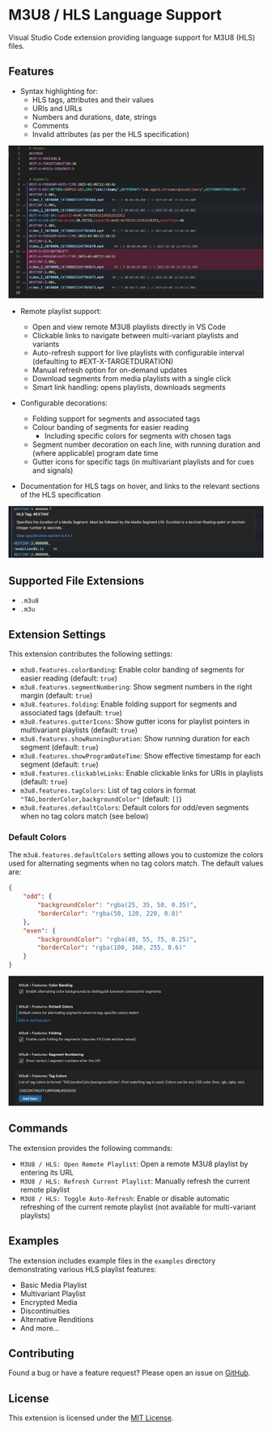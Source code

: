 # M3U8 / HLS Language Support

Visual Studio Code extension providing language support for M3U8 (HLS) files.

## Features

- Syntax highlighting for:
  - HLS tags, attributes and their values
  - URIs and URLs
  - Numbers and durations, date, strings
  - Comments
  - Invalid attributes (as per the HLS specification)

![Syntax Highlighting](https://raw.githubusercontent.com/wabiloo/vscode-m3u8-language/main/images/syntax-highlighting.png)

- Remote playlist support:
  - Open and view remote M3U8 playlists directly in VS Code
  - Clickable links to navigate between multi-variant playlists and variants
  - Auto-refresh support for live playlists with configurable interval (defaulting to #EXT-X-TARGETDURATION)
  - Manual refresh option for on-demand updates
  - Download segments from media playlists with a single click
  - Smart link handling: opens playlists, downloads segments

- Configurable decorations:
  - Folding support for segments and associated tags
  - Colour banding of segments for easier reading
    - Including specific colors for segments with chosen tags
  - Segment number decoration on each line, with running duration and (where applicable) program date time
  - Gutter icons for specific tags (in multivariant playlists and for cues and signals)
- Documentation for HLS tags on hover, and links to the relevant sections of the HLS specification 

![Tag Documentation](https://raw.githubusercontent.com/wabiloo/vscode-m3u8-language/main/images/tag-documentation.png)

## Supported File Extensions

- `.m3u8`
- `.m3u`

## Extension Settings

This extension contributes the following settings:

* `m3u8.features.colorBanding`: Enable color banding of segments for easier reading (default: `true`)
* `m3u8.features.segmentNumbering`: Show segment numbers in the right margin (default: `true`)
* `m3u8.features.folding`: Enable folding support for segments and associated tags (default: `true`)
* `m3u8.features.gutterIcons`: Show gutter icons for playlist pointers in multivariant playlists (default: `true`)
* `m3u8.features.showRunningDuration`: Show running duration for each segment (default: `true`)
* `m3u8.features.showProgramDateTime`: Show effective timestamp for each segment (default: `true`)
* `m3u8.features.clickableLinks`: Enable clickable links for URIs in playlists (default: `true`)
* `m3u8.features.tagColors`: List of tag colors in format `"TAG,borderColor,backgroundColor"` (default: `[]`)
* `m3u8.features.defaultColors`: Default colors for odd/even segments when no tag colors match (see below)

### Default Colors

The `m3u8.features.defaultColors` setting allows you to customize the colors used for alternating segments when no tag colors match. The default values are:

```json
{
    "odd": {
        "backgroundColor": "rgba(25, 35, 50, 0.35)",
        "borderColor": "rgba(50, 120, 220, 0.8)"
    },
    "even": {
        "backgroundColor": "rgba(40, 55, 75, 0.25)",
        "borderColor": "rgba(100, 160, 255, 0.6)"
    }
}
```

![Settings](https://raw.githubusercontent.com/wabiloo/vscode-m3u8-language/main/images/settings.png)

## Commands

The extension provides the following commands:

* `M3U8 / HLS: Open Remote Playlist`: Open a remote M3U8 playlist by entering its URL
* `M3U8 / HLS: Refresh Current Playlist`: Manually refresh the current remote playlist
* `M3U8 / HLS: Toggle Auto-Refresh`: Enable or disable automatic refreshing of the current remote playlist (not available for multi-variant playlists)

## Examples

The extension includes example files in the `examples` directory demonstrating various HLS playlist features:

- Basic Media Playlist
- Multivariant Playlist
- Encrypted Media
- Discontinuities
- Alternative Renditions
- And more...

## Contributing

Found a bug or have a feature request? Please open an issue on [GitHub](https://github.com/wabiloo/vscode-m3u8-language).

## License

This extension is licensed under the [MIT License](LICENSE).
